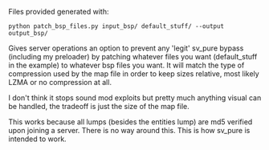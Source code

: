 Files provided generated with:
```
python patch_bsp_files.py input_bsp/ default_stuff/ --output output_bsp/
```
Gives server operations an option to prevent any 'legit' sv_pure bypass (including my preloader) by patching whatever files you want (default_stuff in the example) to whatever bsp files you want. It will match the type of compression used by the map file in order to keep sizes relative, most likely LZMA or no compression at all.

I don't think it stops sound mod exploits but pretty much anything visual can be handled, the tradeoff is just the size of the map file.

This works because all lumps (besides the entities lump) are md5 verified upon joining a server. There is no way around this. This is how sv_pure is intended to work.